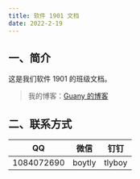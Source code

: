 ```yaml
---
title: 软件 1901 文档
date: 2022-2-19
---
```


## 一、简介

这是我们软件 1901 的班级文档。

> 我的博客：[Guany 的博客](https://tlyboy.github.io/blog/)

## 二、联系方式

| QQ         | 微信   | 钉钉   |
| ---------- | ------ | ------ |
| 1084072690 | boytly | tlyboy |
